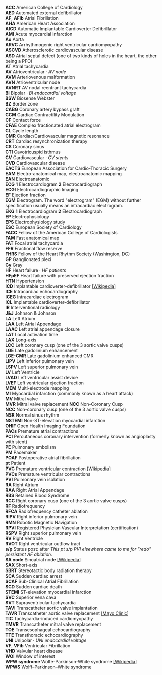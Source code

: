 __ACC__ American College of Cardiology  
__AED__ Automated external defibrillator  
__AF__, __AFib__ Atrial Fibrillation  
__AHA__ American Heart Association  
__AICD__ Automatic Implantable Cardioverter Defibrillator  
__AMI__ Acute myocardial infarction  
__Ao__ Aorta  
__ARVC__ Arrhythmogenic right ventricular cardiomyopathy  
__ASCVD__ Atherosclerotic cardiovascular disease  
__ASD__ Atrial septal defect (one of two kinds of holes in the heart, the other being a PFO)  
__AT__ Atrial tachycardia  
__AV__ Atrioventricular · _AV node_  
__AVM__ Arteriovenous malformation  
__AVN__ Atrioventricular node  
__AVNRT__ AV nodal reentrant tachycardia  
__BI__ Bipolar · _BI endocardial voltage_  
__BSW__ Biosense Webster  
__BZ__ Border zone  
__CABG__ Coronary artery bypass graft  
__CCM__ Cardiac Contractility Modulation  
__CF__ Contact force  
__CFAE__ Complex fractionated atrial electrogram  
__CL__ Cycle length  
__CMR__ Cardiac/Cardiovascular magnetic resonance  
__CRT__ Cardiac resynchronization therapy  
__CS__ Coronary sinus  
__CTI__ Cavotricuspid isthmus  
__CV__ Cardiovascular · _CV stents_  
__CVD__ Cardiovascular disease  
__EACTS__  European Association for Cardio-Thoracic Surgery  
__EAM__ Electro-anatomical map, electroanatomic mapping  
__EAN__ Electroanatomic  
__ECG__ __1__ Electrocardiogram __2__ Electrocardiograph  
__ECGI__ Electrocardiographic Imaging  
__EF__ Ejection fraction  
__EGM__ Electrogram. The word "electrogram" (EGM) without further specification usually means an intracardiac electrogram.  
__EKG__ __1__ Electrocardiogram __2__ Electrocardiograph  
__EP__ Electrophysiology  
__EPS__ Electrophysiology study  
__ESC__ European Society of Cardiology  
__FACC__ Fellow of the American College of Cardiologists  
__FAM__ Fast anatomical map  
__FAT__ Focal atrial tachycardia  
__FFR__ Fractional flow reserve  
__FHRS__ Fellow of the Heart Rhythm Society (Washington, DC)  
__GP__ Ganglionated plexi  
__Gy__ Gray  
__HF__ Heart failure · _HF patients_  
__HFpEF__ Heart failure with preserved ejection fraction  
__HTN__ Hypertension  
__ICD__ Implantable cardioverter-defibrillator [[Wikipedia]](https://en.wikipedia.org/wiki/Implantable_cardioverter-defibrillator)  
__ICE__ Intracardiac echocardiography  
__ICEG__ Intracardiac electrogram  
__ICL__ Implantable cardioverter-defibrillator  
__IR__ Interventional radiology  
__J&J__ Johnson & Johnson  
__LA__ Left Atrium  
__LAA__ Left Atrial Appendage  
__LAAC__ Left atrial appendage closure  
__LAT__ Local activation time  
__LAX__ Long-axis  
__LCC__ Left coronary cusp (one of the 3 aortic valve cusps)  
__LGE__ Late gadolinium enhancement  
__LGE-CMR__ Late gadolinium enhanced CMR  
__LIPV__ Left inferior pulmonary vein  
__LSPV__ Left superior pulmonary vein  
__LV__ Left Ventricle  
__LVAD__ Left ventricular assist device  
__LVEF__ Left ventricular ejection fraction  
__MEM__ Multi-electrode mapping  
__MI__ Myocardial infarction (commonly known as a heart attack)  
__MV__ Mitral valve  
__MVR__ Mitral valve replacement
__NCC__ Non-Coronary Cusp  
__NCC__ Non-coronary cusp (one of the 3 aortic valve cusps)  
__NSR__ Normal sinus rhythm  
__NSTEMI__ Non-ST-elevation myocardial infarction  
__OHIF__ Open Health Imaging Foundation  
__PACs__ Premature atrial contractions  
__PCI__ Percutaneous coronary intervention (formerly known as angioplasty with stent)  
__PE__ Pulmonary embolism  
__PM__ Pacemaker  
__POAF__ Postoperative atrial fibrillation  
__pt__ Patient  
__PVC__ Premature ventricular contraction [[Wikipedia]](https://en.wikipedia.org/wiki/Premature_ventricular_contraction)  
__PVCs__ Premature ventricular contractions  
__PVI__ Pulmonary vein isolation  
__RA__ Right Atrium  
__RAA__ Right Atrial Appendage  
__RBS__ Retained Blood Syndrome  
__RCC__ Right coronary cusp (one of the 3 aortic valve cusps)  
__RF__ Radiofrequency  
__RFCA__ Radiofrequency catheter ablation  
__RIPV__ Right inferior pulmonary vein  
__RMN__ Robotic Magnetic Navigation  
__RPVI__ Registered Physician Vascular Interpretation (certification)  
__RSPV__ Right superior pulmonary vein  
__RV__ Right Ventricle  
__RVOT__  Right ventricular outflow tract  
__s/p__ Status post: after _This pt s/p PVI elsewhere came to me for "redo" persistent AF ablation._  
__SA node__ Sinoatrial node [[Wikipedia]](https://en.wikipedia.org/wiki/Sinoatrial_node)  
__SAX__ Short-axis  
__SBRT__ Stereotactic body radiation therapy  
__SCA__ Sudden cardiac arrest  
__SCAF__ Sub-Clinical Atrial Fibrillation  
__SCD__ Sudden cardiac death  
__STEMI__ ST-elevation myocardial infarction  
__SVC__ Superior vena cava  
__SVT__ Supraventricular tachycardia  
__TAVI__ Transcatheter aortic valve implantation  
__TAVR__ Transcatheter aortic valve replacement [[Mayo Clinic]](https://www.mayoclinic.org/tests-procedures/transcatheter-aortic-valve-replacement/about/pac-20384698)  
__TIC__ Tachycardia-induced cardiomyopathy  
__TMVR__ Transcatheter mitral valve replacement  
__TOE__ Transesophageal echocardiography  
__TTE__ Transthoracic echocardiography  
__UNI__ Unipolar · _UNI endocardial voltage_  
__VF__, __VFib__ Ventricular Fibrillation  
__VHD__ Valvular heart disease  
__WOI__ Window of interest  
__WPW syndrome__ Wolfe-Parkinson-White syndrome [[Wikipedia]](https://en.wikipedia.org/wiki/Wolff–Parkinson–White_syndrome)  
__WPWS__ Wolff–Parkinson–White syndrome  
